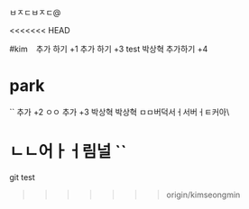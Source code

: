 ㅂㅈㄷㅂㅈㄷ@

<<<<<<< HEAD

#kim
``
`` 추가 하기 +1
  추가 하기 +3
 test 박상혁 
 추가하기 +4
# park
``
추가 +2
ㅇㅇ
추가 +3
박상혁 박상혁
ㅁㅁ버덕서ㅓ서버ㅓㅌ커아\

ㄴㄴ어ㅏㅓ림널
``
=======
git test
>>>>>>> origin/kimseongmin
